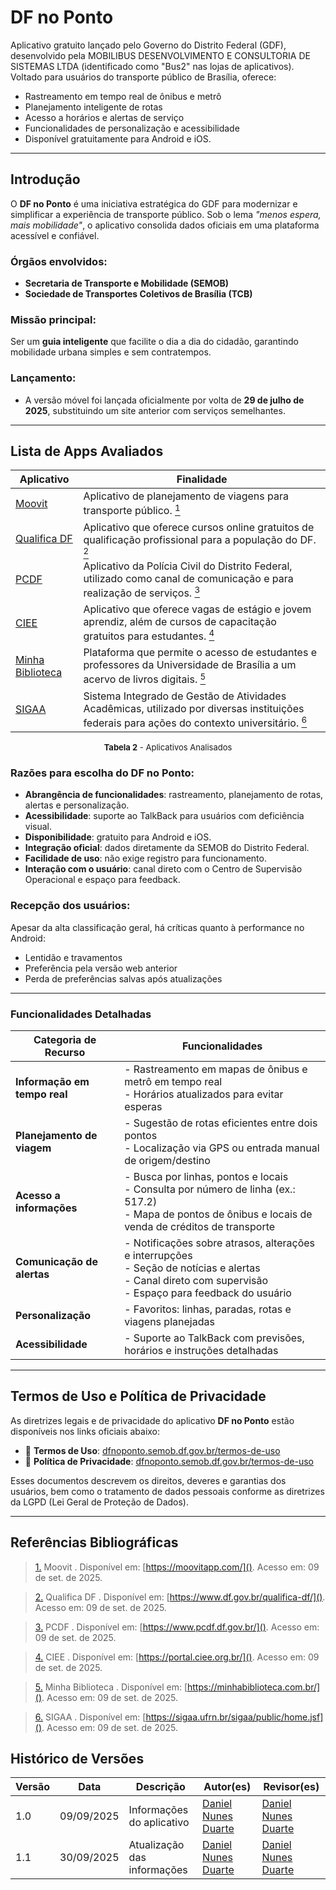 
# DF no Ponto

Aplicativo gratuito lançado pelo Governo do Distrito Federal (GDF), desenvolvido pela MOBILIBUS DESENVOLVIMENTO E CONSULTORIA DE SISTEMAS LTDA (identificado como "Bus2" nas lojas de aplicativos). Voltado para usuários do transporte público de Brasília, oferece:

- Rastreamento em tempo real de ônibus e metrô  
- Planejamento inteligente de rotas  
- Acesso a horários e alertas de serviço  
- Funcionalidades de personalização e acessibilidade  
- Disponível gratuitamente para Android e iOS.
---
## Introdução
O **DF no Ponto** é uma iniciativa estratégica do GDF para modernizar e simplificar a experiência de transporte público. Sob o lema _"menos espera, mais mobilidade"_, o aplicativo consolida dados oficiais em uma plataforma acessível e confiável.

### Órgãos envolvidos:
- **Secretaria de Transporte e Mobilidade (SEMOB)**
- **Sociedade de Transportes Coletivos de Brasília (TCB)**

### Missão principal:
Ser um **guia inteligente** que facilite o dia a dia do cidadão, garantindo mobilidade urbana simples e sem contratempos.

### Lançamento:
- A versão móvel foi lançada oficialmente por volta de **29 de julho de 2025**, substituindo um site anterior com serviços semelhantes.
  
---
## Lista de Apps Avaliados

| Aplicativo | Finalidade |
|---|---|
| [Moovit](#APP1) | Aplicativo de planejamento de viagens para transporte público. <a id="anchor_APP1" href="#APP1"><sup>1</sup></a> |
| [Qualifica DF](#APP2) | Aplicativo que oferece cursos online gratuitos de qualificação profissional para a população do DF. <a id="anchor_APP2" href="#APP2"><sup>2</sup></a> |
| [PCDF](#APP3) | Aplicativo da Polícia Civil do Distrito Federal, utilizado como canal de comunicação e para realização de serviços. <a id="anchor_APP3" href="#APP3"><sup>3</sup></a> |
| [CIEE](#APP4) | Aplicativo que oferece vagas de estágio e jovem aprendiz, além de cursos de capacitação gratuitos para estudantes. <a id="anchor_APP4" href="#APP4"><sup>4</sup></a> |
| [Minha Biblioteca](#APP5) | Plataforma que permite o acesso de estudantes e professores da Universidade de Brasília a um acervo de livros digitais. <a id="anchor_APP5" href="#APP5"><sup>5</sup></a> |
| [SIGAA](#APP6) | Sistema Integrado de Gestão de Atividades Acadêmicas, utilizado por diversas instituições federais para ações do contexto universitário. <a id="anchor_APP6" href="#APP6"><sup>6</sup></a> |

<font size="2"><p style="text-align: center"><b>Tabela 2</b> - Aplicativos Analisados</p></font>


### Razões para escolha do DF no Ponto:

- **Abrangência de funcionalidades**: rastreamento, planejamento de rotas, alertas e personalização.
- **Acessibilidade**: suporte ao TalkBack para usuários com deficiência visual.
- **Disponibilidade**: gratuito para Android e iOS.
- **Integração oficial**: dados diretamente da SEMOB do Distrito Federal.
- **Facilidade de uso**: não exige registro para funcionamento.
- **Interação com o usuário**: canal direto com o Centro de Supervisão Operacional e espaço para feedback.

### Recepção dos usuários:
Apesar da alta classificação geral, há críticas quanto à performance no Android:
- Lentidão e travamentos
- Preferência pela versão web anterior
- Perda de preferências salvas após atualizações

---

### Funcionalidades Detalhadas

| **Categoria de Recurso**     | **Funcionalidades**                                                                                                                                           |
|-----------------------------|---------------------------------------------------------------------------------------------------------------------------------------------------------------|
| **Informação em tempo real** | - Rastreamento em mapas de ônibus e metrô em tempo real<br>- Horários atualizados para evitar esperas                                                        |
| **Planejamento de viagem**   | - Sugestão de rotas eficientes entre dois pontos<br>- Localização via GPS ou entrada manual de origem/destino                                                 |
| **Acesso a informações**     | - Busca por linhas, pontos e locais<br>- Consulta por número de linha (ex.: 517.2)<br>- Mapa de pontos de ônibus e locais de venda de créditos de transporte |
| **Comunicação de alertas**   | - Notificações sobre atrasos, alterações e interrupções<br>- Seção de notícias e alertas<br>- Canal direto com supervisão<br>- Espaço para feedback do usuário |
| **Personalização**           | - Favoritos: linhas, paradas, rotas e viagens planejadas                                                                                                      |
| **Acessibilidade**           | - Suporte ao TalkBack com previsões, horários e instruções detalhadas                                                                                         |

---

## Termos de Uso e Política de Privacidade

As diretrizes legais e de privacidade do aplicativo **DF no Ponto** estão disponíveis nos links oficiais abaixo:

- 🔐 **Termos de Uso**: [dfnoponto.semob.df.gov.br/termos-de-uso](https://dfnoponto.semob.df.gov.br/termos-de-uso/)
- 📜 **Política de Privacidade**: [dfnoponto.semob.df.gov.br/termos-de-uso](https://dfnoponto.semob.df.gov.br/termos-de-uso/)

Esses documentos descrevem os direitos, deveres e garantias dos usuários, bem como o tratamento de dados pessoais conforme as diretrizes da LGPD (Lei Geral de Proteção de Dados).

---
## Referências Bibliográficas
><a id="APP1" href="#anchor_APP1">1.</a> Moovit . Disponível em: [https://moovitapp.com/](). Acesso em: 09 de set. de 2025.

><a id="APP2" href="#anchor_APP2">2.</a> Qualifica DF . Disponível em: [https://www.df.gov.br/qualifica-df/](). Acesso em: 09 de set. de 2025.

><a id="APP3" href="#anchor_APP3">3.</a> PCDF . Disponível em: [https://www.pcdf.df.gov.br/](). Acesso em: 09 de set. de 2025.

><a id="APP4" href="#anchor_APP4">4.</a> CIEE . Disponível em: [https://portal.ciee.org.br/](). Acesso em: 09 de set. de 2025.

><a id="APP5" href="#anchor_APP5">5.</a> Minha Biblioteca . Disponível em: [https://minhabiblioteca.com.br/](). Acesso em: 09 de set. de 2025.

><a id="APP6" href="#anchor_APP6">6.</a> SIGAA . Disponível em: [https://sigaa.ufrn.br/sigaa/public/home.jsf](). Acesso em: 09 de set. de 2025.


## Histórico de Versões

| **Versão** | **Data**     | **Descrição**             | **Autor(es)**           | **Revisor(es)**         |
|------------|--------------|----------------------------|--------------------------|--------------------------|
| 1.0        | 09/09/2025   | Informações do aplicativo  | [Daniel Nunes Duarte](https://github.com/DanNunes777)  | [Daniel Nunes Duarte](https://github.com/DanNunes777)   |
| 1.1        | 30/09/2025   | Atualização das informações| [Daniel Nunes Duarte](https://github.com/DanNunes777)  | [Daniel Nunes Duarte](https://github.com/DanNunes777)   |


